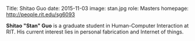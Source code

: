Title: Shitao Guo
date: 2015-11-03
image: stan.jpg
role: Masters
homepage: http://people.rit.edu/sg6093

**Shitao "Stan" Guo** is a graduate student in Human-Computer
Interaction at RIT. His current interest lies in personal fabrication
and Internet of things.

